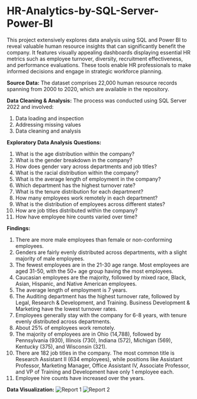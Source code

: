 # HR-Analytics-by-SQL-Server-Power-BI

This project extensively explores data analysis using SQL and Power BI to reveal valuable human resource insights that can significantly benefit the company. It features visually appealing dashboards displaying essential HR metrics such as employee turnover, diversity, recruitment effectiveness, and performance evaluations. These tools enable HR professionals to make informed decisions and engage in strategic workforce planning.

**Source Data:**
The dataset comprises 22,000 human resource records spanning from 2000 to 2020, which are available in the repository.

**Data Cleaning & Analysis:**
The process was conducted using SQL Server 2022 and involved:

1. Data loading and inspection
2. Addressing missing values
3. Data cleaning and analysis

**Exploratory Data Analysis**
**Questions:**
1. What is the age distribution within the company?
2. What is the gender breakdown in the company?
3. How does gender vary across departments and job titles?
4. What is the racial distribution within the company?
5. What is the average length of employment in the company?
6. Which department has the highest turnover rate?
7. What is the tenure distribution for each department?
8. How many employees work remotely in each department?
9. What is the distribution of employees across different states?
10. How are job titles distributed within the company?
11. How have employee hire counts varied over time?

**Findings:**
1. There are more male employees than female or non-conforming employees.
2. Genders are fairly evenly distributed across departments, with a slight majority of male employees.
3. The fewest employees are in the 21-30 age range. Most employees are aged 31-50, with the 50+ age group having the most employees.
4. Caucasian employees are the majority, followed by mixed race, Black, Asian, Hispanic, and Native American employees.
5. The average length of employment is 7 years.
6. The Auditing department has the highest turnover rate, followed by Legal, Research & Development, and Training. Business Development & Marketing have the lowest turnover rates.
7. Employees generally stay with the company for 6-8 years, with tenure evenly distributed across departments.
8. About 25% of employees work remotely.
9. The majority of employees are in Ohio (14,788), followed by Pennsylvania (930), Illinois (730), Indiana (572), Michigan (569), Kentucky (375), and Wisconsin (321).
10. There are 182 job titles in the company. The most common title is Research Assistant II (634 employees), while positions like Assistant Professor, Marketing Manager, Office Assistant IV, Associate Professor, and VP of Training and Development have only 1 employee each.
11. Employee hire counts have increased over the years.

**Data Visualization:**
![Report 1](https://github.com/Drashti199801/HR-Analytics-by-SQL-Server-Power-BI/assets/156224544/a09ebee0-c3d0-4113-98fa-e50a99592d10)
![Report 2](https://github.com/Drashti199801/HR-Analytics-by-SQL-Server-Power-BI/assets/156224544/e6452c73-f1ff-4cc3-98c2-ac0f970e522a)



